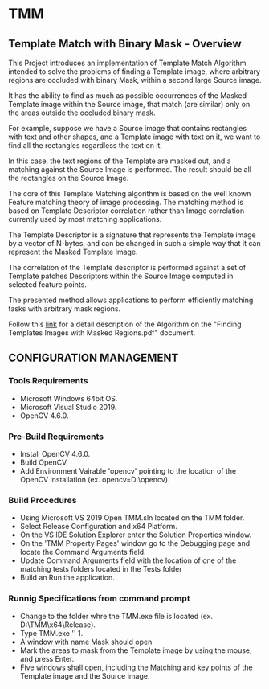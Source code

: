# TMM
## Template Match with Binary Mask - Overview


This Project introduces an implementation of Template Match Algorithm intended to solve the problems of finding a Template image, where arbitrary regions are occluded with binary Mask, within a second large Source image.

It has the ability to find as much as possible occurrences of the Masked Template image within the Source image, that match (are similar) only on the areas outside the occluded binary mask.

For example, suppose we have a Source image that contains rectangles with text and other shapes, and a Template image with text on it, we want to find all the rectangles regardless the text on it.

In this case, the text regions of the Template are masked out, and a matching against the Source Image is performed. The result should be all the rectangles on the Source Image.


The core of this Template Matching algorithm is based on the well known Feature matching theory of image processing. The matching method is based on Template Descriptor correlation rather than Image correlation currently used by most matching applications.

The Template Descriptor is a signature that represents the Template image by a vector of N-bytes, and can be changed in such a simple way that it can represent the Masked Template Image.

The correlation of the Template descriptor is performed against a set of Template patches Descriptors within the Source Image computed in selected feature points.

The presented method allows applications to perform efficiently matching tasks with arbitrary mask regions.

Follow this [link](https://github.com/emgmetrics/TMM/tree/main/Doc) for a detail description of the Algorithm on the "Finding Templates Images with Masked Regions.pdf" document.

## CONFIGURATION MANAGEMENT 

### Tools Requirements
- Microsoft Windows 64bit OS.
- Microsoft Visual Studio 2019.
- OpenCV 4.6.0.

### Pre-Build Requirements
- Install OpenCV 4.6.0.
- Build OpenCV.
- Add Environment Vairable 'opencv' pointing to the location of the OpenCV installation (ex. opencv=D:\opencv).


### Build Procedures
- Using Microsoft VS 2019 Open TMM.sln located on the TMM folder.
- Select Release Configuration and x64 Platform.
- On the VS IDE Solution Explorer enter the Solution Properties window.
- On the 'TMM Property Pages' window go to the Debugging page and locate the Command Arguments field.
- Update Command Arguments field with the location of one of the matching tests folders located in the Tests folder
- Build an Run the application.


### Runnig Specifications from command prompt
- Change to the folder whre the TMM.exe file is located (ex. D:\TMM\x64\Release).
- Type TMM.exe '<folder-name-of-one-of-the-tests-located-under-Tests-folder>' 1.
- A window with name Mask should open
- Mark the areas to mask from the Template image by using the mouse, and press Enter.
- Five windows shall open, including the Matching and key points of the Template image and the Source image.
  
